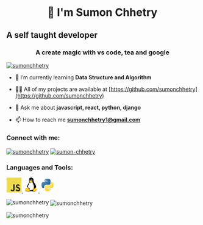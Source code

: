 <h1 align="center">👋 I'm Sumon Chhetry</h1>
<h2>A self taught developer</h2>
<h3 align="center">A create magic with vs code, tea and google</h3>

<p align="left"> <a href="https://twitter.com/sumonchhetry" target="blank"><img src="https://img.shields.io/twitter/follow/sumonchhetry?logo=twitter&style=for-the-badge" alt="sumonchhetry" /></a> </p>

- 🌱 I’m currently learning **Data Structure and Algorithm**

- 👨‍💻 All of my projects are available at [https://github.com/sumonchhetry](https://github.com/sumonchhetry)

- 💬 Ask me about **javascript, react, python, django**

- 📫 How to reach me **sumonchhetry1@gmail.com**

<h3 align="left">Connect with me:</h3>
<p align="left">
<a href="https://twitter.com/sumonchhetry" target="blank"><img align="center" src="https://raw.githubusercontent.com/rahuldkjain/github-profile-readme-generator/master/src/images/icons/Social/twitter.svg" alt="sumonchhetry" height="30" width="40" /></a>
<a href="https://linkedin.com/in/sumon-chhetry" target="blank"><img align="center" src="https://raw.githubusercontent.com/rahuldkjain/github-profile-readme-generator/master/src/images/icons/Social/linked-in-alt.svg" alt="sumon-chhetry" height="40" width="40" /></a>
</p>

<h3 align="left">Languages and Tools:</h3>
<p align="left"> <a href="https://developer.mozilla.org/en-US/docs/Web/JavaScript" target="_blank"> <img src="https://raw.githubusercontent.com/devicons/devicon/master/icons/javascript/javascript-original.svg" alt="javascript" width="40" height="40"/> </a> <a href="https://www.linux.org/" target="_blank"> <img src="https://raw.githubusercontent.com/devicons/devicon/master/icons/linux/linux-original.svg" alt="linux" width="40" height="40"/> </a> <a href="https://www.python.org" target="_blank"> <img src="https://raw.githubusercontent.com/devicons/devicon/master/icons/python/python-original.svg" alt="python" width="40" height="40"/> </a> </p>

<p><img align="left" src="https://github-readme-stats.vercel.app/api/top-langs?username=sumonchhetry&show_icons=true&locale=en&layout=compact" alt="sumonchhetry" /></p>

<p>&nbsp;<img align="center" src="https://github-readme-stats.vercel.app/api?username=sumonchhetry&show_icons=true&locale=en" alt="sumonchhetry" /></p>

<p><img align="center" src="https://github-readme-streak-stats.herokuapp.com/?user=sumonchhetry&" alt="sumonchhetry" /></p>
